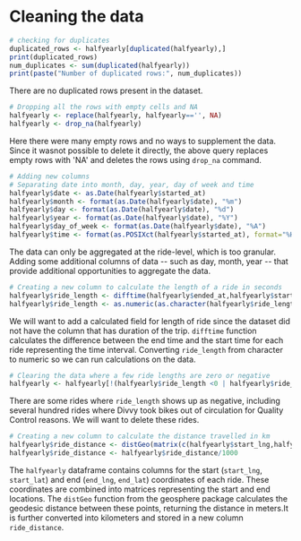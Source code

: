 # Cleaning the data

```r
# checking for duplicates
duplicated_rows <- halfyearly[duplicated(halfyearly),]
print(duplicated_rows)
num_duplicates <- sum(duplicated(halfyearly))
print(paste("Number of duplicated rows:", num_duplicates))
```
There are no duplicated rows present in the dataset.

```r
# Dropping all the rows with empty cells and NA
halfyearly <- replace(halfyearly, halfyearly=='', NA)
halfyearly <- drop_na(halfyearly)
```
Here there were many empty rows and no ways to supplement the data. Since it wasnot possible to delete it directly, the above query replaces empty rows with 'NA' and deletes the rows using ```drop_na``` command.

```r
# Adding new columns
# Separating date into month, day, year, day of week and time
halfyearly$date <- as.Date(halfyearly$started_at) 
halfyearly$month <- format(as.Date(halfyearly$date), "%m")
halfyearly$day <- format(as.Date(halfyearly$date), "%d")
halfyearly$year <- format(as.Date(halfyearly$date), "%Y")
halfyearly$day_of_week <- format(as.Date(halfyearly$date), "%A")
halfyearly$time <- format(as.POSIXct(halfyearly$started_at), format="%H")
```
The data can only be aggregated at the ride-level, which is too granular. Adding some additional columns of data -- such as day, month, year -- that provide additional opportunities to aggregate the data.

```r
# Creating a new column to calculate the length of a ride in seconds
halfyearly$ride_length <- difftime(halfyearly$ended_at,halfyearly$started_at)
halfyearly$ride_length <- as.numeric(as.character(halfyearly$ride_length))
```
We will want to add a calculated field for length of ride since the dataset did not have the column that has duration of the trip. ```difftime``` function calculates the difference between the end time and the start time for each ride representing the time interval. Converting ```ride_length``` from character to numeric so we can run calculations on the data.

```r
# Clearing the data where a few ride lengths are zero or negative
halfyearly <- halfyearly[!(halfyearly$ride_length <0 | halfyearly$ride_length ==0),]
```
There are some rides where ```ride_length``` shows up as negative, including several hundred rides where Divvy took bikes out of circulation for Quality Control reasons. We will want to delete these rides.

```r
# Creating a new column to calculate the distance travelled in km
halfyearly$ride_distance <- distGeo(matrix(c(halfyearly$start_lng,halfyearly$start_lat),ncol=2),matrix(c(halfyearly$end_lng,halfyearly$end_lat),ncol=2))
halfyearly$ride_distance <- halfyearly$ride_distance/1000
```

The ```halfyearly``` dataframe contains columns for the start (```start_lng```, ```start_lat```) and end (```end_lng```, ```end_lat```) coordinates of each ride. These coordinates are combined into matrices representing the start and end locations. The ```distGeo``` function from the geosphere package calculates the geodesic distance between these points, returning the distance in meters.It is further converted into kilometers and stored in a new column ```ride_distance```.

